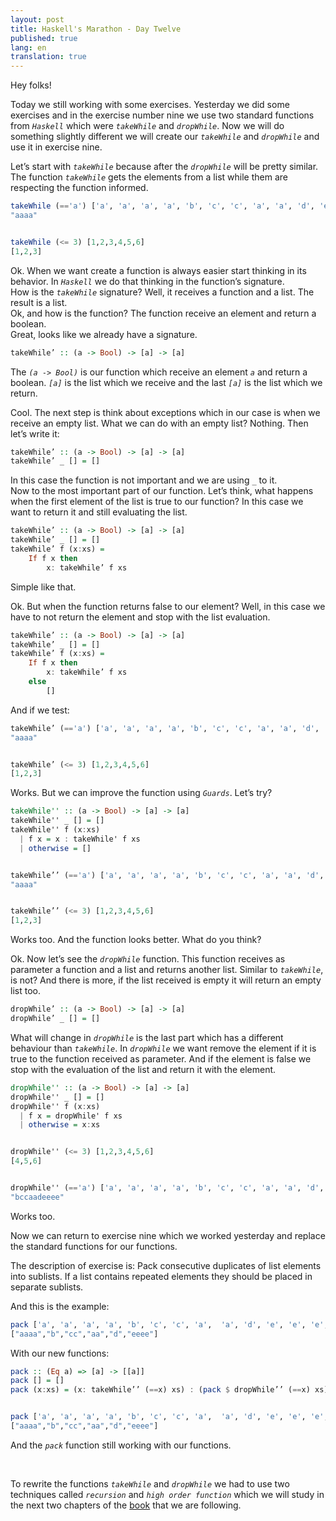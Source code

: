 ```yaml
---
layout: post
title: Haskell's Marathon - Day Twelve
published: true
lang: en
translation: true
---
```


Hey folks!


Today we still working with some exercises. Yesterday we did some exercises and in the exercise number nine we use two standard functions from *`Haskell`* which were *`takeWhile`* and *`dropWhile`*. Now we will do something slightly different we will create our *`takeWhile`* and *`dropWhile`* and use it in exercise nine.


<!--more-->


Let’s start with *`takeWhile`* because after the *`dropWhile`* will be pretty similar.
The function *`takeWhile`* gets the elements from a list while them are respecting the function informed.
```haskell
takeWhile (=='a') ['a', 'a', 'a', 'a', 'b', 'c', 'c', 'a', 'a', 'd', 'e', 'e', 'e', 'e']
"aaaa"


takeWhile (<= 3) [1,2,3,4,5,6]
[1,2,3]
```
Ok. When we want create a function is always easier start thinking in its behavior. In *`Haskell`* we do that thinking in the function’s signature.  
How is the *`takeWhile`* signature? Well, it receives a function and a list. The result is a list.  
Ok, and how is the function? The function receive an element and return a boolean.  
Great, looks like we already have a signature.
```haskell
takeWhile’ :: (a -> Bool) -> [a] -> [a]
```
The *`(a -> Bool)`* is our function which receive an element *`a`* and return a boolean. *`[a]`* is the list which we receive and the last *`[a]`* is the list which we return.


Cool. The next step is think about exceptions which in our case is when we receive an empty list. What we can do with an empty list? Nothing. Then let’s write it:
```haskell
takeWhile’ :: (a -> Bool) -> [a] -> [a]
takeWhile’ _ [] = []
```
In this case the function is not important and we are using *`_`* to it.  
Now to the most important part of our function. Let’s think, what happens when the first element of the list is true to our function? In this case we want to return it and still evaluating the list.
```haskell
takeWhile’ :: (a -> Bool) -> [a] -> [a]
takeWhile’ _ [] = []
takeWhile’ f (x:xs) =
    If f x then
        x: takeWhile’ f xs
```
Simple like that.


Ok. But when the function returns false to our element? Well, in this case we have to not return the element and stop with the list evaluation.
```haskell
takeWhile’ :: (a -> Bool) -> [a] -> [a]
takeWhile’ _ [] = []
takeWhile’ f (x:xs) =
    If f x then
        x: takeWhile’ f xs
    else
        []
```
And if we test:
```haskell
takeWhile’ (=='a') ['a', 'a', 'a', 'a', 'b', 'c', 'c', 'a', 'a', 'd', 'e', 'e', 'e', 'e']
"aaaa"


takeWhile’ (<= 3) [1,2,3,4,5,6]
[1,2,3]
```
Works. But we can improve the function using *`Guards`*. Let’s try?
```haskell
takeWhile'' :: (a -> Bool) -> [a] -> [a]
takeWhile'' _ [] = []
takeWhile'' f (x:xs)
  | f x = x : takeWhile' f xs
  | otherwise = []


takeWhile’’ (=='a') ['a', 'a', 'a', 'a', 'b', 'c', 'c', 'a', 'a', 'd', 'e', 'e', 'e', 'e']
"aaaa"


takeWhile’’ (<= 3) [1,2,3,4,5,6]
[1,2,3]
```
Works too. And the function looks better. What do you think?




Ok. Now let’s see the *`dropWhile`* function. This function receives as parameter a function and a list and returns another list. Similar to *`takeWhile`*, is not?
And there is more, if the list received is empty it will return an empty list too.
```haskell
dropWhile’ :: (a -> Bool) -> [a] -> [a]
dropWhile’ _ [] = []
```
What will change in *`dropWhile`* is the last part which has a different behaviour than *`takeWhile`*. In *`dropWhile`* we want remove the element if it is true to the function received as parameter. And if the element is false we stop with the evaluation of the list and return it with the element.
```haskell
dropWhile'' :: (a -> Bool) -> [a] -> [a]
dropWhile'' _ [] = []
dropWhile'' f (x:xs)
  | f x = dropWhile' f xs
  | otherwise = x:xs


dropWhile'' (<= 3) [1,2,3,4,5,6]
[4,5,6]


dropWhile'' (=='a') ['a', 'a', 'a', 'a', 'b', 'c', 'c', 'a', 'a', 'd', 'e', 'e', 'e', 'e']
"bccaadeeee"
```
Works too.


Now we can return to exercise nine which we worked yesterday and replace the standard functions for our functions.


The description of exercise is: Pack consecutive duplicates of list elements into sublists. If a list contains repeated elements they should be placed in separate sublists.


And this is the example:
```haskell
pack ['a', 'a', 'a', 'a', 'b', 'c', 'c', 'a',  'a', 'd', 'e', 'e', 'e', 'e']
["aaaa","b","cc","aa","d","eeee"]
```
With our new functions:
```haskell
pack :: (Eq a) => [a] -> [[a]]
pack [] = []
pack (x:xs) = (x: takeWhile’’ (==x) xs) : (pack $ dropWhile’’ (==x) xs)


pack ['a', 'a', 'a', 'a', 'b', 'c', 'c', 'a',  'a', 'd', 'e', 'e', 'e', 'e']
["aaaa","b","cc","aa","d","eeee"]
```
And the *`pack`* function still working with our functions.

<br />

To rewrite the functions *`takeWhile`* and *`dropWhile`* we had to use two techniques called *`recursion`* and *`high order function`* which we will study in the next two chapters of the [book](http://learnyouahaskell.com/) that we are following.
